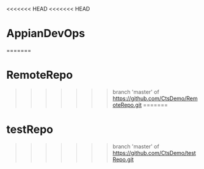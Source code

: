 <<<<<<< HEAD
<<<<<<< HEAD
# AppianDevOps
=======
# RemoteRepo
>>>>>>> branch 'master' of https://github.com/CtsDemo/RemoteRepo.git
=======
# testRepo
>>>>>>> branch 'master' of https://github.com/CtsDemo/testRepo.git
